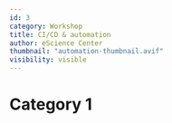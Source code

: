 ```yaml
---
id: 3
category: Workshop
title: CI/CD & automation
author: eScience Center
thumbnail: "automation-thumbnail.avif"
visibility: visible
---
```


# Category 1